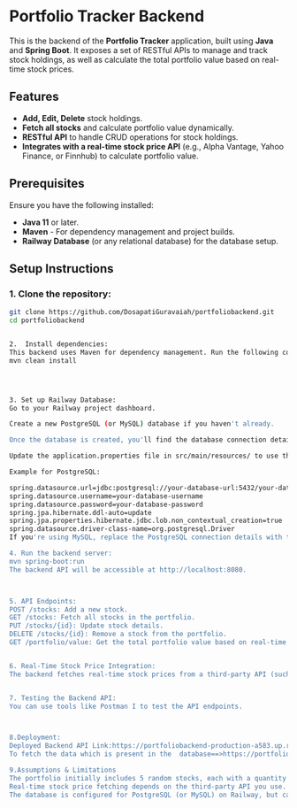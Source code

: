 # Portfolio Tracker Backend

This is the backend of the **Portfolio Tracker** application, built using **Java** and **Spring Boot**. It exposes a set of RESTful APIs to manage and track stock holdings, as well as calculate the total portfolio value based on real-time stock prices.

## Features
- **Add, Edit, Delete** stock holdings.
- **Fetch all stocks** and calculate portfolio value dynamically.
- **RESTful API** to handle CRUD operations for stock holdings.
- **Integrates with a real-time stock price API** (e.g., Alpha Vantage, Yahoo Finance, or Finnhub) to calculate portfolio value.

## Prerequisites
Ensure you have the following installed:
- **Java 11** or later.
- **Maven** - For dependency management and project builds.
- **Railway Database** (or any relational database) for the database setup.

## Setup Instructions

### 1. Clone the repository:
```bash
git clone https://github.com/DosapatiGuravaiah/portfoliobackend.git
cd portfoliobackend


2.  Install dependencies:
This backend uses Maven for dependency management. Run the following command to install the required dependencies:
mvn clean install




3. Set up Railway Database:
Go to your Railway project dashboard.

Create a new PostgreSQL (or MySQL) database if you haven't already.

Once the database is created, you'll find the database connection details (URL, username, password).

Update the application.properties file in src/main/resources/ to use the Railway database connection details:

Example for PostgreSQL:

spring.datasource.url=jdbc:postgresql://your-database-url:5432/your-database-name
spring.datasource.username=your-database-username
spring.datasource.password=your-database-password
spring.jpa.hibernate.ddl-auto=update
spring.jpa.properties.hibernate.jdbc.lob.non_contextual_creation=true
spring.datasource.driver-class-name=org.postgresql.Driver
If you're using MySQL, replace the PostgreSQL connection details with the MySQL connection details accordingly.

4. Run the backend server:
mvn spring-boot:run
The backend API will be accessible at http://localhost:8080.



5. API Endpoints:
POST /stocks: Add a new stock.
GET /stocks: Fetch all stocks in the portfolio.
PUT /stocks/{id}: Update stock details.
DELETE /stocks/{id}: Remove a stock from the portfolio.
GET /portfolio/value: Get the total portfolio value based on real-time stock prices.


6. Real-Time Stock Price Integration:
The backend fetches real-time stock prices from a third-party API (such as Alpha Vantage, Yahoo Finance, or Finnhub). Ensure you have the appropriate API keys configured for this service in the application.properties file.


7. Testing the Backend API:
You can use tools like Postman I to test the API endpoints.



8.Deployment:
Deployed Backend API Link:https://portfoliobackend-production-a583.up.railway.app/
To fetch the data which is present in the  database==>https://portfoliobackend-production-a583.up.railway.app/api/stocks

9.Assumptions & Limitations
The portfolio initially includes 5 random stocks, each with a quantity of 1.
Real-time stock price fetching depends on the third-party API you use.
The database is configured for PostgreSQL (or MySQL) on Railway, but can be modified to work with other relational databases.





